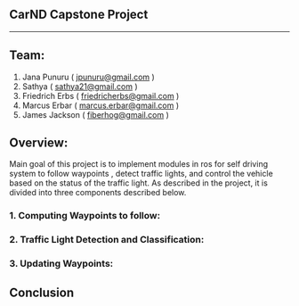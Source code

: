 ## CarND Capstone Project_____________________________________________________## Team:  1. Jana Punuru ( jpunuru@gmail.com )  2. Sathya          ( sathya21@gmail.com )  3. Friedrich Erbs ( friedricherbs@gmail.com )  4. Marcus Erbar ( marcus.erbar@gmail.com )  5.  James Jackson ( fiberhog@gmail.com )## Overview:Main goal of this project is to implement modules in ros for self driving system to follow waypoints , detect traffic lights, and control the vehicle based on the status of the traffic light. As described in the project, it is divided into three components described below.### 1. Computing Waypoints to follow:### 2. Traffic Light Detection and Classification:### 3. Updating Waypoints:## Conclusion
